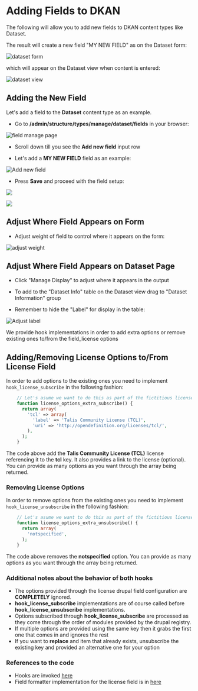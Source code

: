# Adding Fields to DKAN

The following will allow you to add new fields to DKAN content types like Dataset.

The result will create a new field "MY NEW FIELD" as on the Dataset form:

![dataset form](http://docs.getdkan.com/sites/default/files/Screen%20Shot%202014-10-02%20at%2011.21.18%20AM.png)

which will appear on the Dataset view when content is entered:

![dataset view](http://docs.getdkan.com/sites/default/files/Screen%20Shot%202014-10-02%20at%2011.29.43%20AM.png)

## Adding the New Field

Let's add a field to the **Dataset** content type as an example.

+ Go to **/admin/structure/types/manage/dataset/fields** in your browser:

![field manage page](http://docs.getdkan.com/sites/default/files/add%20field%20screen.png)

+ Scroll down till you see the **Add new field** input row

+ Let's add a **MY NEW FIELD** field as an example:

![Add new field](http://docs.getdkan.com/sites/default/files/add%20new%20field2.png)

+ Press **Save** and proceed with the field setup:

![](http://docs.getdkan.com/sites/default/files/my%20new%20field%20settings.png)

![](http://docs.getdkan.com/sites/default/files/Screen%20Shot%202014-10-02%20at%2011.44.44%20AM.png)

## Adjust Where Field Appears on Form

+ Adjust weight of field to control where it appears on the form:

![adjust weight](http://docs.getdkan.com/sites/default/files/my%20new%20field%20weight.png)

## Adjust Where Field Appears on Dataset Page

+ Click "Manage Display" to adjust where it appears in the output

+ To add to the "Dataset Info" table on the Dataset view drag to "Dataset Information" group
+ Remember to hide the "Label" for display in the table:

![Adjust label](http://docs.getdkan.com/sites/default/files/my%20new%20field%20table.png)

We provide hook implementations in order to add extra options or remove existing ones to/from the field_license options

## Adding/Removing License Options to/From License Field

In order to add options to the existing ones you need to implement `hook_license_subscribe` in the following fashion:

```php
    // Let's asume we want to do this as part of the fictitious license_options_extra module
    function license_options_extra_subscribe() {
      return array(
        'tcl' => array(
          'label' => 'Talis Community License (TCL)',
          'uri' => 'http://opendefinition.org/licenses/tcl/',
        ),
      );
    }
```

The code above add the **Talis Community License (TCL)** license referencing it to the **tcl** key. It also provides a link to the license (optional). You can provide as many options as you want through the array being returned.

### Removing License Options

In order to remove options from the existing ones you need to implement `hook_license_unsubscribe` in the following fashion:

```php
    // Let's asume we want to do this as part of the fictitious license_options_extra module
    function license_options_extra_unsubscribe() {
      return array(
        'notspecified',
      );
    }
```

The code above removes the **notspecified** option. You can provide as many options as you want through the array being returned.

### Additional notes about the behavior of both hooks

+ The options provided through the license drupal field configuration are **COMPLETELY** ignored. 
+ **hook_license_subscribe** implementations are of course called before **hook_license_unsubscribe** implementations.
+ Options subscribed through **hook_license_subscribe** are processed as they come through the order of modules provided by the drupal registry.
+ If multiple options are provided using the same key then it grabs the first one that comes in and ignores the rest
+ If you want to **replace** and item that already exists, unsubscribe the existing key and provided an alternative one for your option

### References to the code

+ Hooks are invoked [here](https://github.com/NuCivic/dkan_dataset/blob/7.x-1.x/modules/dkan_dataset_content_types/dkan_dataset_content_types.license_field.inc#L22)
+ Field formatter implementation for the license field is in [here](https://github.com/NuCivic/dkan_dataset/blob/7.x-1.x/modules/dkan_dataset_content_types/dkan_dataset_content_types.module#L28)

